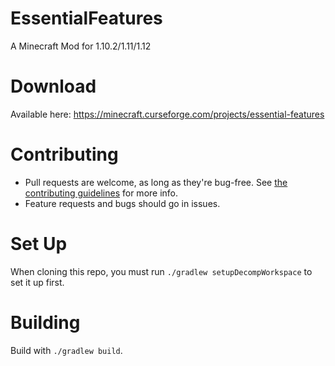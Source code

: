 # EssentialFeatures
A Minecraft Mod for 1.10.2/1.11/1.12

# Download
Available here: https://minecraft.curseforge.com/projects/essential-features

# Contributing
 - Pull requests are welcome, as long as they're bug-free. See [the contributing guidelines](https://github.com/williambl/EssentialFeatures/blob/master/CONTRIBUTING.md) for more info.
 - Feature requests and bugs should go in issues.

# Set Up
When cloning this repo, you must run `./gradlew setupDecompWorkspace` to set it up first.

# Building
Build with `./gradlew build`.
